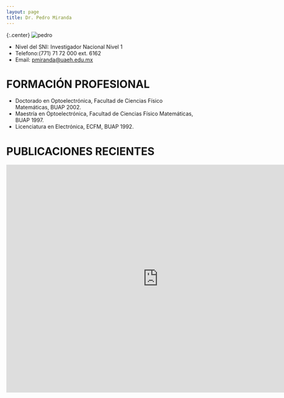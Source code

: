 ```yaml
---
layout: page
title: Dr. Pedro Miranda
---
```


{:.center}
![pedro]({{site.baseurl}}/images/miembros/pedro.jpg)


+ Nivel del SNI: Investigador Nacional Nivel 1 
+ Telefono:(771) 71 72 000 ext. 6162
+ Email: pmiranda@uaeh.edu.mx

# FORMACIÓN PROFESIONAL 
+ Doctorado en Optoelectrónica, Facultad de Ciencias Físico Matemáticas, BUAP 2002.
+ Maestría en Optoelectrónica, Facultad de Ciencias Físico Matemáticas, BUAP 1997.
+ Licenciatura en Electrónica, ECFM, BUAP 1992. 

# PUBLICACIONES RECIENTES


<iframe src="http://inspirehep.net/search?p=exactauthor%3AP.Miranda.Romagnoli.1&sf=earliestdate" height="600" width="800" frameborder="0" webkitallowfullscreen mozallowfullscreen allowfullscreen></iframe>
